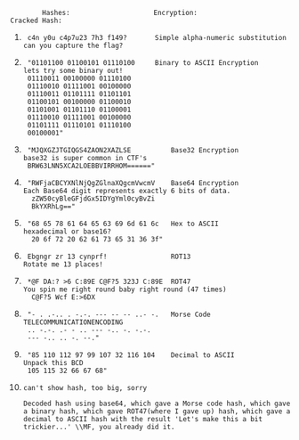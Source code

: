			Hashes:						Encryption:								Cracked Hash:
1)		c4n y0u c4p7u23 7h3 f149?		Simple alpha-numeric substitution	can you capture the flag?
		
2)		"01101100 01100101 01110100 	Binary to ASCII Encryption 			lets try some binary out!
		01110011 00100000 01110100 
		01110010 01111001 00100000 
		01110011 01101111 01101101 
		01100101 00100000 01100010 
		01101001 01101110 01100001 
		01110010 01111001 00100000 
		01101111 01110101 01110100 
		00100001"

3)		"MJQXGZJTGIQGS4ZAON2XAZLSE			Base32 Encryption					base32 is super common in CTF's
		BRW63LNN5XCA2LOEBBVIRRHOM======"

4)		"RWFjaCBCYXNlNjQgZGlnaXQgcmVwcmV	Base64 Encryption				Each Base64 digit represents exactly 6 bits of data.
		 zZW50cyBleGFjdGx5IDYgYml0cyBvZi
		 BkYXRhLg=="

5)		"68 65 78 61 64 65 63 69 6d 61 6c	Hex to ASCII					hexadecimal or base16?
		 20 6f 72 20 62 61 73 65 31 36 3f"

6)		Ebgngr zr 13 cynprf!				ROT13							Rotate me 13 places!

7)		*@F DA:? >6 C:89E C@F?5 323J C:89E  ROT47							You spin me right round baby right round (47 times)
		 C@F?5 Wcf E:>6DX

8)		"- . .-.. . -.-. --- -- -- ..- -. 	Morse Code						TELECOMMUNICATIONENCODING
		.. -.-. .- - .. --- -.. -. -.-. 
		--- -.. .. -. --."

9)		"85 110 112 97 99 107 32 116 104 	Decimal to ASCII				Unpack this BCD
		105 115 32 66 67 68"

10)		can't show hash, too big, sorry
		
		Decoded hash using base64, which gave a Morse code hash, which gave a binary hash, which gave ROT47(where I gave up) hash, which gave a decimal to ASCII hash with the result 'Let's make this a bit trickier...' \\MF, you already did it. 

